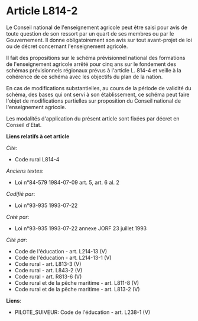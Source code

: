 # Article L814-2

Le Conseil national de l'enseignement agricole peut être saisi pour avis de toute question de son ressort par un quart de ses
membres ou par le Gouvernement. Il donne obligatoirement son avis sur tout avant-projet de loi ou de décret concernant
l'enseignement agricole.

Il fait des propositions sur le schéma prévisionnel national des formations de l'enseignement agricole arrêté pour cinq ans
sur le fondement des schémas prévisionnels régionaux prévus à l'article L. 814-4 et veille à la cohérence de ce schéma avec
les objectifs du plan de la nation.

En cas de modifications substantielles, au cours de la période de validité du schéma, des bases qui ont servi à son
établissement, ce schéma peut faire l'objet de modifications partielles sur proposition du Conseil national de l'enseignement
agricole.

Les modalités d'application du présent article sont fixées par décret en Conseil d'Etat.

**Liens relatifs à cet article**

_Cite_:

  - Code rural L814-4

_Anciens textes_:

  - Loi n°84-579 1984-07-09 art. 5, art. 6 al. 2

_Codifié par_:

  - Loi n°93-935 1993-07-22

_Créé par_:

  - Loi n°93-935 1993-07-22 annexe JORF 23 juillet 1993

_Cité par_:

  - Code de l'éducation - art. L214-13 (V)
  - Code de l'éducation - art. L214-13-1 (V)
  - Code rural - art. L813-3 (V)
  - Code rural - art. L843-2 (V)
  - Code rural - art. R813-6 (V)
  - Code rural et de la pêche maritime - art. L811-8 (V)
  - Code rural et de la pêche maritime - art. L813-2 (V)

**Liens**:

  - PILOTE_SUIVEUR: Code de l'éducation - art. L238-1 (V)
